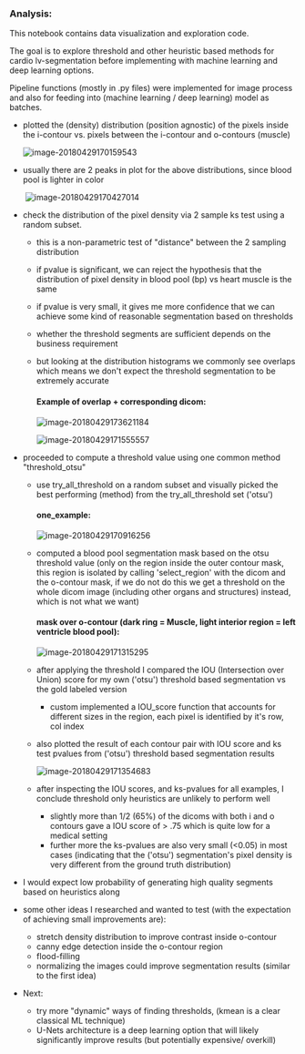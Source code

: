 ### Analysis:

This notebook contains data visualization and exploration code.

The goal is to explore threshold and other heuristic based methods for cardio lv-segmentation before implementing with machine learning and deep learning options.

Pipeline functions (mostly in .py files) were implemented for image process and also for feeding into (machine learning / deep learning) model as batches.

- plotted the (density) distribution (position agnostic) of the pixels inside the i-contour vs. pixels between the i-contour and o-contours (muscle)

  ![image-20180429170159543](https://ws2.sinaimg.cn/large/006tKfTcly1fqudojj7cfj309c06aq30.jpg)

- usually there are 2 peaks in plot for the above distributions, since blood pool is lighter in color

    ​	![image-20180429170427014](https://ws4.sinaimg.cn/large/006tKfTcly1fqudonypevj306y06vdfw.jpg)

- check the distribution of the pixel density via 2 sample ks test using a random subset. 
    - this is a non-parametric test of "distance" between the 2 sampling distribution

    - if pvalue is significant, we can reject the hypothesis that the distribution of pixel density in blood pool (bp) vs heart muscle is the same

    - if pvalue is very small, it gives me more confidence that we can achieve some kind of reasonable segmentation based on thresholds

    - whether the threshold segments are sufficient depends on the business requirement

    - but looking at the distribution histograms we commonly see overlaps which means we don't expect the threshold segmentation to be extremely accurate

      #### Example of overlap + corresponding dicom:

      ![image-20180429173621184](https://ws4.sinaimg.cn/large/006tKfTcly1fqudzv0ruqj309n06a74c.jpg)

      ![image-20180429171555557](https://ws3.sinaimg.cn/large/006tKfTcly1fqudoojk9zj30eh07gdg3.jpg)

- proceeded to compute a threshold value using one common method "threshold_otsu"
    - use try_all_threshold on a random subset and visually picked the best performing (method) from the try_all_threshold set ('otsu')

        #### one_example:

        ![image-20180429170916256](https://ws1.sinaimg.cn/large/006tKfTcly1fqudolczd4j30er0hw75h.jpg)

    - computed a blood pool segmentation mask based on the otsu threshold value (only on the region inside the outer contour mask, this region is isolated by calling 'select_region' with the dicom and the o-contour mask, if we do not do this we get a threshold on the whole dicom image (including other organs and structures) instead, which is not what we want)

        #### mask over o-contour (dark ring = Muscle, light interior region = left ventricle blood pool):

        ![image-20180429171315295](https://ws2.sinaimg.cn/large/006tKfTcly1fqudopul23j30c506daa3.jpg)

    - after applying the threshold I compared the IOU (Intersection over Union) score for my own ('otsu') threshold based segmentation vs the gold labeled version
        - custom implemented a IOU_score function that accounts for different sizes in the region, each pixel is identified by it's row, col index

    - also plotted the result of each contour pair with IOU score and ks test pvalues from ('otsu') threshold based segmentation results

        ![image-20180429171354683](https://ws1.sinaimg.cn/large/006tKfTcly1fqudommu2aj30vq0n0tas.jpg)

    - after inspecting the IOU scores, and ks-pvalues for all examples, I conclude threshold only heuristics are unlikely to perform well
        - slightly more than 1/2 (65%) of the dicoms with both i and o contours gave a IOU score of > .75 which is quite low for a medical setting
        - further more the ks-pvalues are also very small (<0.05) in most cases (indicating that the ('otsu') segmentation's pixel density is very different from the ground truth distribution)

- I would expect low probability of generating high quality segments based on heuristics along

- some other ideas I researched and wanted to test (with the expectation of achieving small improvements are):

    - stretch density distribution to improve contrast inside o-contour
    - canny edge detection inside the o-contour region
    - flood-filling
    - normalizing the images could improve segmentation results (similar to the first idea)
    
- Next:
    - try more "dynamic" ways of finding thresholds, (kmean is a clear classical ML technique) 
    - U-Nets architecture is a deep learning option that will likely significantly improve results (but potentially expensive/ overkill)


